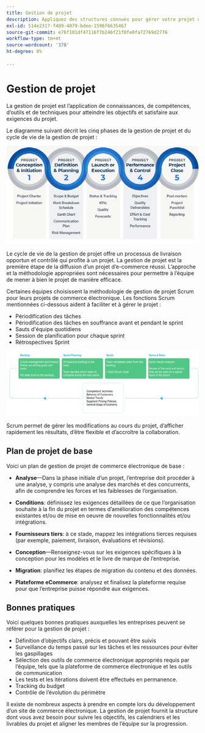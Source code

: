 ```yaml
---
title: Gestion de projet
description: Appliquez des structures connues pour gérer votre projet de commerce électronique.
exl-id: 514e2317-f409-4079-bdee-1596f6635467
source-git-commit: e76f101df47116f7b246f21f0fe0fa72769d2776
workflow-type: tm+mt
source-wordcount: '378'
ht-degree: 0%

---
```


# Gestion de projet

La gestion de projet est l’application de connaissances, de compétences, d’outils et de techniques pour atteindre les objectifs et satisfaire aux exigences du projet.

Le diagramme suivant décrit les cinq phases de la gestion de projet et du cycle de vie de la gestion de projet :

![Diagramme de cycle de vie de la gestion de projet](../../assets/playbooks/project-management-lifecycle.png)

Le cycle de vie de la gestion de projet offre un processus de livraison opportun et contrôlé qui profite à un projet. La gestion de projet est la première étape de la diffusion d’un projet d’e-commerce réussi. L’approche et la méthodologie appropriées sont nécessaires pour permettre à l’équipe de mener à bien le projet de manière efficace.


Certaines équipes choisissent la méthodologie de gestion de projet Scrum pour leurs projets de commerce électronique. Les fonctions Scrum mentionnées ci-dessous aident à faciliter et à gérer le projet :

- Périodification des tâches
- Périodification des tâches en souffrance avant et pendant le sprint
- Sauts d&#39;équipe quotidiens
- Session de planification pour chaque sprint
- Rétrospectives Sprint

![Diagramme de cycle de vie agile](../../assets/playbooks/scrum-lifecycle.png)

Scrum permet de gérer les modifications au cours du projet, d’afficher rapidement les résultats, d’être flexible et d’accroître la collaboration.

## Plan de projet de base

Voici un plan de gestion de projet de commerce électronique de base :

- **Analyse**—Dans la phase initiale d’un projet, l’entreprise doit procéder à une analyse, y compris une analyse des marchés et des concurrents, afin de comprendre les forces et les faiblesses de l’organisation.

- **Conditions**: définissez les exigences détaillées de ce que l’organisation souhaite à la fin du projet en termes d’amélioration des compétences existantes et/ou de mise en oeuvre de nouvelles fonctionnalités et/ou intégrations.

- **Fournisseurs tiers**: à ce stade, mappez les intégrations tierces requises (par exemple, paiement, livraison, évaluations et révisions).

- **Conception**—Renseignez-vous sur les exigences spécifiques à la conception pour les modèles et le livre de marque de l’entreprise.

- **Migration**: planifiez les étapes de migration du contenu et des données.

- **Plateforme eCommerce**: analysez et finalisez la plateforme requise pour que l’entreprise puisse répondre aux exigences.

## Bonnes pratiques

Voici quelques bonnes pratiques auxquelles les entreprises peuvent se référer pour la gestion de projet :

- Définition d’objectifs clairs, précis et pouvant être suivis
- Surveillance du temps passé sur les tâches et les ressources pour éviter les gaspillages
- Sélection des outils de commerce électronique appropriés requis par l’équipe, tels que la plateforme de commerce électronique et les outils de communication
- Les tests et les itérations doivent être effectués en permanence.
- Tracking du budget
- Contrôle de l’évolution du périmètre

Il existe de nombreux aspects à prendre en compte lors du développement d’un site de commerce électronique. La gestion de projet fournit la structure dont vous avez besoin pour suivre les objectifs, les calendriers et les livrables du projet et aligner les membres de l’équipe sur la progression.
